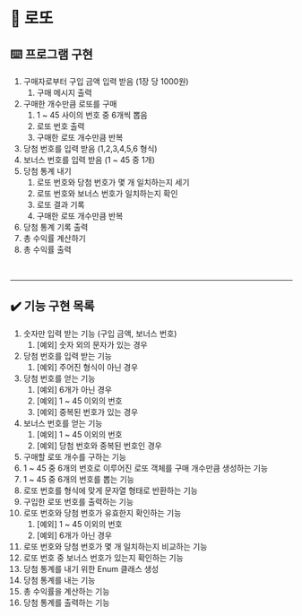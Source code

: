 # 💸 로또

## ⌨️ 프로그램 구현
1. 구매자로부터 구입 금액 입력 받음 (1장 당 1000원)
   1. 구매 메시지 출력
2. 구매한 개수만큼 로또를 구매
   1. 1 ~ 45 사이의 번호 중 6개씩 뽑음
   2. 로또 번호 출력
   3. 구매한 로또 개수만큼 반복
3. 당첨 번호를 입력 받음 (1,2,3,4,5,6 형식)
4. 보너스 번호를 입력 받음 (1 ~ 45 중 1개)
5. 당첨 통계 내기
   1. 로또 번호와 당첨 번호가 몇 개 일치하는지 세기 
   2. 로또 번호와 보너스 번호가 일치하는지 확인
   3. 로또 결과 기록
   4. 구매한 로또 개수만큼 반복
6. 당첨 통계 기록 출력
7. 총 수익률 계산하기
8. 총 수익률 출력

<br>

---

## ✔️ 기능 구현 목록

1. 숫자만 입력 받는 기능 (구입 금액, 보너스 번호)
   1. [예외] 숫자 외의 문자가 있는 경우
2. 당첨 번호를 입력 받는 기능
   1. [예외] 주어진 형식이 아닌 경우
3. 당첨 번호를 얻는 기능
   1. [예외] 6개가 아닌 경우
   2. [예외] 1 ~ 45 이외의 번호
   3. [예외] 중복된 번호가 있는 경우
4. 보너스 번호를 얻는 기능
   1. [예외] 1 ~ 45 이외의 번호
   2. [예외] 당첨 번호와 중복된 번호인 경우
5. 구매할 로또 개수를 구하는 기능
6. 1 ~ 45 중 6개의 번호로 이루어진 로또 객체를 구매 개수만큼 생성하는 기능
7. 1 ~ 45 중 6개의 번호를 뽑는 기능
8. 로또 번호를 형식에 맞게 문자열 형태로 반환하는 기능
9. 구입한 로또 번호를 출력하는 기능
10. 로또 번호와 당첨 번호가 유효한지 확인하는 기능
    1. [예외] 1 ~ 45 이외의 번호
    2. [예외] 6개가 아닌 경우
11. 로또 번호와 당첨 번호가 몇 개 일치하는지 비교하는 기능
12. 로또 번호 중 보너스 번호가 있는지 확인하는 기능
13. 당첨 통계를 내기 위한 Enum 클래스 생성
14. 당첨 통계를 내는 기능
15. 총 수익률을 계산하는 기능
16. 당첨 통계를 출력하는 기능